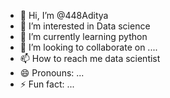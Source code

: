 - 👋 Hi, I’m @448Aditya
- 👀 I’m interested in Data science
- 🌱 I’m currently learning python
- 💞️ I’m looking to collaborate on ....
- 📫 How to reach me data scientist 
- 😄 Pronouns: ...
- ⚡ Fun fact: ...

<!---
448Aditya/448Aditya is a ✨ special ✨ repository because its `README.md` (this file) appears on your GitHub profile.
You can click the Preview link to take a look at your changes.
--->
